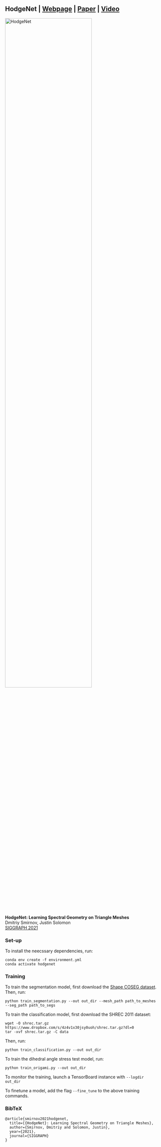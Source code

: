 ## HodgeNet | [Webpage](https://people.csail.mit.edu/smirnov/hodgenet/) | [Paper](https://dl.acm.org/doi/abs/10.1145/3450626.3459797) | [Video](https://youtu.be/juP0PHxvnx8)

<img src="https://people.csail.mit.edu/smirnov/hodgenet/im.png" width="75%" alt="HodgeNet" />

**HodgeNet: Learning Spectral Geometry on Triangle Meshes**<br>
Dmitriy Smirnov, Justin Solomon<br>
[SIGGRAPH 2021](https://s2021.siggraph.org/)

### Set-up
To install the neecssary dependencies, run:
```
conda env create -f environment.yml
conda activate hodgenet
```

### Training
To train the segmentation model, first download the [Shape COSEG dataset](http://irc.cs.sdu.edu.cn/~yunhai/public_html/ssl/ssd.htm). Then, run:
```
python train_segmentation.py --out out_dir --mesh_path path_to_meshes --seg_path path_to_segs
```

To train the classification model, first download the SHREC 2011 dataset:
```
wget -O shrec.tar.gz https://www.dropbox.com/s/4z4v1x30jsy0uoh/shrec.tar.gz?dl=0
tar -xvf shrec.tar.gz -C data
```
Then, run:
```
python train_classification.py --out out_dir
```

To train the dihedral angle stress test model, run:
```
python train_origami.py --out out_dir
```

To monitor the training, launch a TensorBoard instance with `--logdir out_dir`

To finetune a model, add the flag `--fine_tune` to the above training commands.

### BibTeX
```
@article{smirnov2021hodgenet,
  title={{HodgeNet}: Learning Spectral Geometry on Triangle Meshes},
  author={Smirnov, Dmitriy and Solomon, Justin},
  year={2021},
  journal={SIGGRAPH}
}
```
